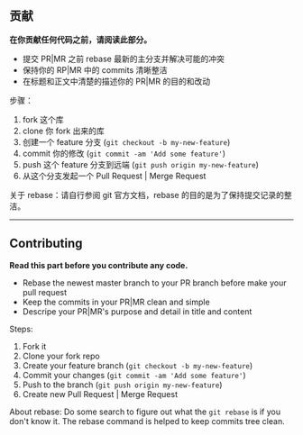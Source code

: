 ## 贡献

**在你贡献任何代码之前，请阅读此部分。**

- 提交 PR|MR 之前 rebase 最新的主分支并解决可能的冲突
- 保持你的 RP|MR 中的 commits 清晰整洁
- 在标题和正文中清楚的描述你的 PR|MR 的目的和改动

步骤：

1. fork 这个库
2. clone 你 fork 出来的库
3. 创建一个 feature 分支 (`git checkout -b my-new-feature`)
4. commit 你的修改 (`git commit -am 'Add some feature'`)
5. push 这个 feature 分支到远端 (`git push origin my-new-feature`)
6. 从这个分支发起一个 Pull Request | Merge Request

关于 rebase：请自行参阅 git 官方文档，rebase 的目的是为了保持提交记录的整洁。

---

## Contributing

**Read this part before you contribute any code.**

- Rebase the newest master branch to your PR branch before make your pull request
- Keep the commits in your PR|MR clean and simple
- Descripe your PR|MR's purpose and detail in title and content

Steps:

1. Fork it
2. Clone your fork repo
3. Create your feature branch (`git checkout -b my-new-feature`)
4. Commit your changes (`git commit -am 'Add some feature'`)
5. Push to the branch (`git push origin my-new-feature`)
6. Create new Pull Request | Merge Request

About rebase: Do some search to figure out what the `git rebase` is if you don't know it. The rebase command is helped to keep commits tree clean.
